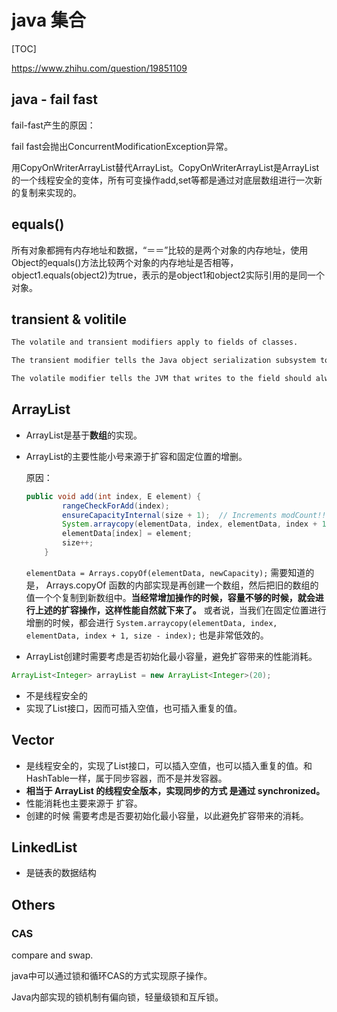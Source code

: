 # java 集合

[TOC]

https://www.zhihu.com/question/19851109

##  java - fail fast

fail-fast产生的原因：



fail fast会抛出ConcurrentModificationException异常。

用CopyOnWriterArrayList替代ArrayList。CopyOnWriterArrayList是ArrayList的一个线程安全的变体，所有可变操作add,set等都是通过对底层数组进行一次新的复制来实现的。



## equals()

​        所有对象都拥有内存地址和数据，“＝＝”比较的是两个对象的内存地址，使用Object的equals()方法比较两个对象的内存地址是否相等，object1.equals(object2)为true，表示的是object1和object2实际引用的是同一个对象。



## transient & volitile

```xml
The volatile and transient modifiers apply to fields of classes.

The transient modifier tells the Java object serialization subsystem to exclude the field when serializing an instance of the class. When the object is then deserialized, the field will be initialized to the default value; i.e. null for a reference type, and zero or false for a primitive type. Note that the JLS (see 8.3.1.3) does not say what transient means, but defers to the Java Object Serialization Specification. Other non-standard serialization mechanisms may also pay attention to a field's transient-ness.

The volatile modifier tells the JVM that writes to the field should always be synchronously flushed to memory, and that reads of the field should always read from memory. This means that fields marked as volatile can be safely accessed and updated in a multi-thread application without using native or standard library-based synchronization. Similarly, reads and writes to volatile fields are atomic. (This does not apply to >>non-volatile<< long or double fields, which may be subject to "word tearing" on some JVMs.) The relevant parts of the JLS are 8.3.1.4, 17.4 and 17.7.
```

## ArrayList

* ArrayList是基于**数组**的实现。

* ArrayList的主要性能小号来源于扩容和固定位置的增删。

  原因：

  ```java
  public void add(int index, E element) {
          rangeCheckForAdd(index);
          ensureCapacityInternal(size + 1);  // Increments modCount!!
          System.arraycopy(elementData, index, elementData, index + 1,size - index);
          elementData[index] = element;
          size++;
      }
  ```

  `elementData = Arrays.copyOf(elementData, newCapacity);` 需要知道的是， Arrays.copyOf 函数的内部实现是再创建一个数组，然后把旧的数组的值一个个复制到新数组中。**当经常增加操作的时候，容量不够的时候，就会进行上述的扩容操作，这样性能自然就下来了。** 或者说，当我们在固定位置进行增删的时候，都会进行 `System.arraycopy(elementData, index, elementData, index + 1, size - index);` 也是非常低效的。

* ArrayList创建时需要考虑是否初始化最小容量，避免扩容带来的性能消耗。

```java
ArrayList<Integer> arrayList = new ArrayList<Integer>(20);
```

* 不是线程安全的
* 实现了List接口，因而可插入空值，也可插入重复的值。

## Vector

* 是线程安全的，实现了List接口，可以插入空值，也可以插入重复的值。和HashTable一样，属于同步容器，而不是并发容器。
* **相当于 ArrayList 的线程安全版本，实现同步的方式 是通过 synchronized。**
* 性能消耗也主要来源于 扩容。
* 创建的时候 需要考虑是否要初始化最小容量，以此避免扩容带来的消耗。

## LinkedList

* 是链表的数据结构





## Others

### CAS

compare and swap.

java中可以通过锁和循环CAS的方式实现原子操作。

Java内部实现的锁机制有偏向锁，轻量级锁和互斥锁。